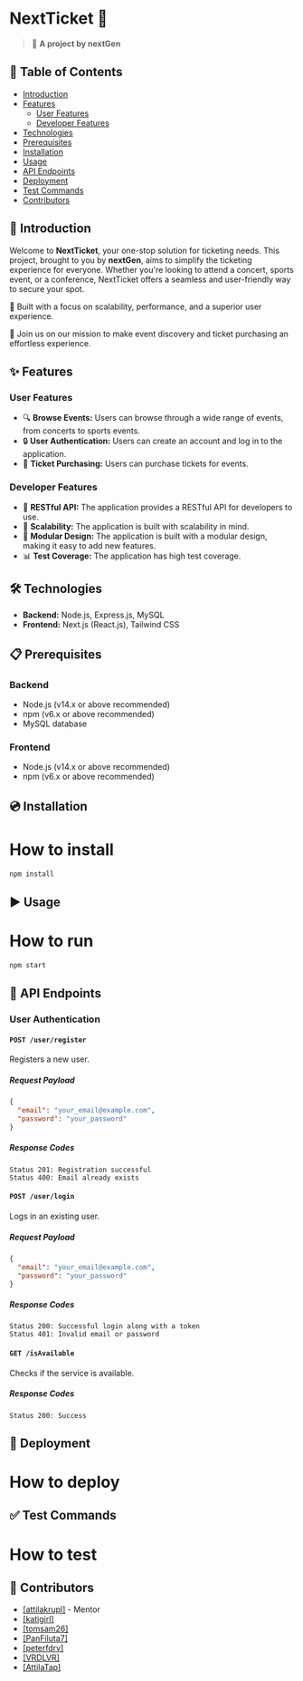 # NextTicket :ticket:

> :rocket: **A project by nextGen**

## :bookmark_tabs: Table of Contents

- [Introduction](#introduction)
- [Features](#features)
  - [User Features](#user-features)
  - [Developer Features](#developer-features)
- [Technologies](#technologies)
- [Prerequisites](#prerequisites)
- [Installation](#installation)
- [Usage](#usage)
- [API Endpoints](#api-endpoints)
- [Deployment](#deployment)
- [Test Commands](#test-commands)
- [Contributors](#contributors)

## :mega: Introduction

Welcome to **NextTicket**, your one-stop solution for ticketing needs. This project, brought to you by **nextGen**, aims to simplify the ticketing experience for everyone. Whether you're looking to attend a concert, sports event, or a conference, NextTicket offers a seamless and user-friendly way to secure your spot.

:star2: Built with a focus on scalability, performance, and a superior user experience.

:handshake: Join us on our mission to make event discovery and ticket purchasing an effortless experience.

## :sparkles: Features

### User Features

- :mag: **Browse Events:** Users can browse through a wide range of events, from concerts to sports events.
- :lock: **User Authentication:** Users can create an account and log in to the application.
- :money_with_wings: **Ticket Purchasing:** Users can purchase tickets for events.

### Developer Features

- :wrench: **RESTful API:** The application provides a RESTful API for developers to use.
- :arrows_counterclockwise: **Scalability:** The application is built with scalability in mind.
- :game_die: **Modular Design:** The application is built with a modular design, making it easy to add new features.
- :bar_chart: **Test Coverage:** The application has high test coverage.

## :hammer_and_wrench: Technologies

- **Backend:** Node.js, Express.js, MySQL
- **Frontend:** Next.js (React.js), Tailwind CSS

## :clipboard: Prerequisites

### Backend

- Node.js (v14.x or above recommended)
- npm (v6.x or above recommended)
- MySQL database

### Frontend

- Node.js (v14.x or above recommended)
- npm (v6.x or above recommended)

## :cd: Installation

# How to install

```bash
npm install
```

## :arrow_forward: Usage

# How to run

```bash
npm start
```

## :link: API Endpoints

### User Authentication

#### `POST /user/register`

Registers a new user.

##### Request Payload

```json
{
  "email": "your_email@example.com",
  "password": "your_password"
}
```

##### Response Codes

```
Status 201: Registration successful
Status 400: Email already exists
```

#### `POST /user/login`

Logs in an existing user.

##### Request Payload

```json
{
  "email": "your_email@example.com",
  "password": "your_password"
}
```

##### Response Codes

```
Status 200: Successful login along with a token
Status 401: Invalid email or password
```

#### `GET /isAvailable`

Checks if the service is available.

##### Response Codes

```
Status 200: Success
```

## :rocket: Deployment

# How to deploy

## :white_check_mark: Test Commands

# How to test

## :busts_in_silhouette: Contributors

- [[attilakrupl]](https://github.com/attilakrupl) - Mentor
- [[katigirl]](https://github.com/katigirl)
- [[tomsam26]](https://github.com/tomsam26)
- [[PanFiluta7]](https://github.com/PanFiluta7)
- [[peterfdrv]](https://github.com/peterfdrv)
- [[VRDLVR]](https://github.com/VRDLVR)
- [[AttilaTap]](https://github.com/AttilaTap)
